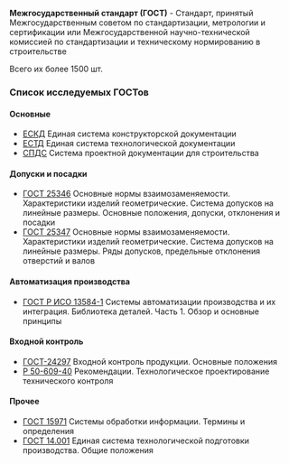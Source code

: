 **Межгосударственный стандарт (ГОСТ)** -  Стандарт, принятый Межгосударственным советом по стандартизации, метрологии и сертификации или Межгосударственной научно-технической комиссией по стандартизации и техническому нормированию в строительстве
 
Всего их более 1500 шт.

### Список исследуемых ГОСТов

#### Основные
- [ЕСКД](Единая_система_конструкторской_документации.md) Единая система конструкторской документации
- [ЕСТД]() Единая система технологической документации
- [СПДС]() Система проектной документации для строительства

#### Допуски и посадки
- [ГОСТ 25346]() Основные нормы взаимозаменяемости. Характеристики изделий геометрические. Система допусков на линейные размеры. Основные положения, допуски, отклонения и посадки
- [ГОСТ 25347]() Основные нормы взаимозаменяемости. Характеристики изделий геометрические. Система допусков на линейные размеры. Ряды допусков, предельные отклонения отверстий и валов


#### Автоматизация производства
- [ГОСТ Р ИСО 13584-1]() Системы автоматизации производства и их интеграция. Библиотека деталей. Часть 1. Обзор и основные принципы

#### Входной контроль
- [ГОСТ-24297]() Входной контроль продукции. Основные положения
- [Р 50-609-40]() Рекомендации. Технологическое проектирование технического контроля

#### Прочее
- [ГОСТ 15971]() Системы обработки информации. Термины и определения
- [ГОСТ 14.001]() Единая система технологической подготовки производства. Общие положения

